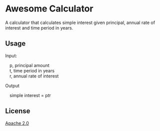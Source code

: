 # Awesome Calculator

A calculator that calculates simple interest given principal, annual rate of interest and time period in years.

## Usage

Input:

&emsp;p, principal amount  
&emsp;t, time period in years  
&emsp;r, annual rate of interest

Output
 
&emsp;simple interest = p*t*r
   
## License

[Apache 2.0](https://www.apache.org/licenses/LICENSE-2.0)
